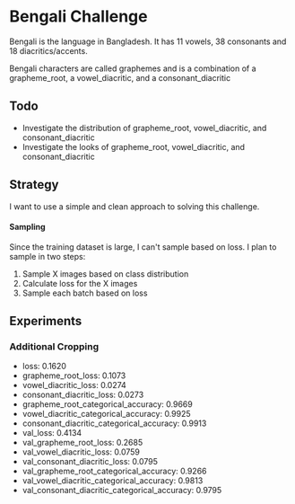 # Bengali Challenge

Bengali is the language in Bangladesh. It has 11 vowels, 38 consonants and 18 diacritics/accents.

Bengali characters are called graphemes and is a combination of a grapheme_root, a vowel_diacritic, and a consonant_diacritic

## Todo
- Investigate the distribution of grapheme_root, vowel_diacritic, and consonant_diacritic
- Investigate the looks of grapheme_root, vowel_diacritic, and consonant_diacritic

## Strategy

I want to use a simple and clean approach to solving this challenge.

#### Sampling

Since the training dataset is large, I can't sample based on loss. I plan to sample in two steps:
1. Sample X images based on class distribution
2. Calculate loss for the X images
3. Sample each batch based on loss

## Experiments

### Additional Cropping
- loss: 0.1620
- grapheme_root_loss: 0.1073
- vowel_diacritic_loss: 0.0274
- consonant_diacritic_loss: 0.0273
- grapheme_root_categorical_accuracy: 0.9669
- vowel_diacritic_categorical_accuracy: 0.9925
- consonant_diacritic_categorical_accuracy: 0.9913
- val_loss: 0.4134
- val_grapheme_root_loss: 0.2685
- val_vowel_diacritic_loss: 0.0759
- val_consonant_diacritic_loss: 0.0795
- val_grapheme_root_categorical_accuracy: 0.9266
- val_vowel_diacritic_categorical_accuracy: 0.9813
- val_consonant_diacritic_categorical_accuracy: 0.9795
